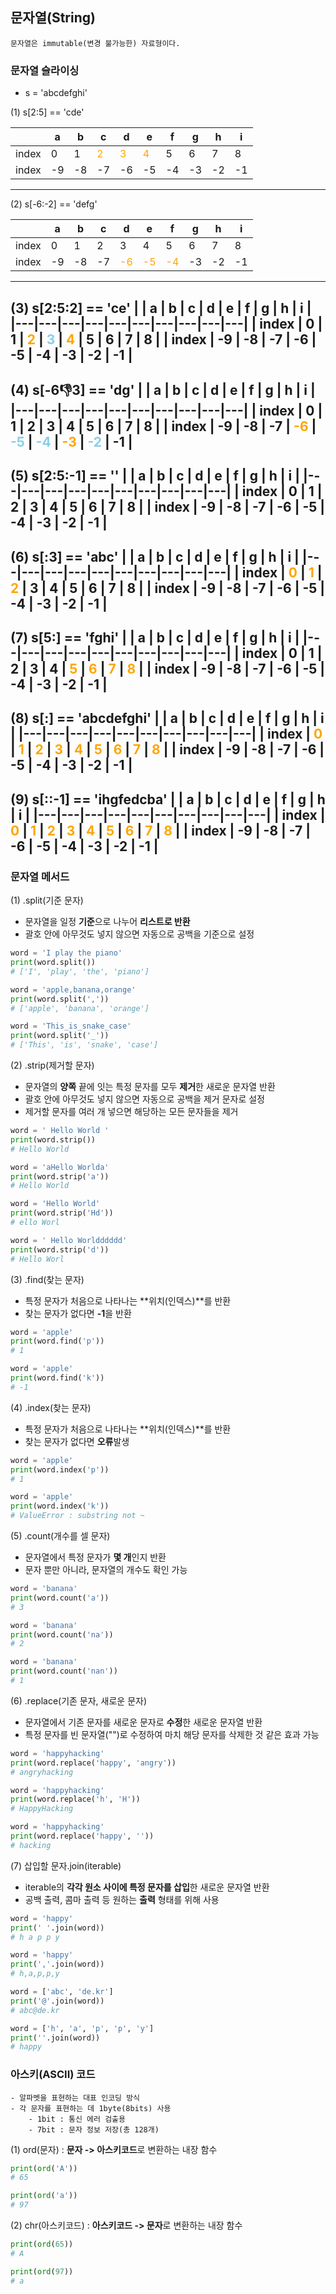 ## 문자열(String)
    문자열은 immutable(변경 불가능한) 자료형이다.

### 문자열 슬라이싱
- s = 'abcdefghi'

(1) s[2:5] == 'cde'

|   | a | b | c | d | e | f | g | h | i |
|---|---|---|---|---|---|---|---|---|---|
| index | 0 | 1 | <span style="color:orange">2</span> | <span style="color:orange">3</span> | <span style="color:orange">4</span> | 5 | 6 | 7 | 8 |
| index | -9 | -8 | -7 | -6 | -5 | -4 | -3 | -2 | -1 |
---
(2) s[-6:-2] == 'defg'

|   | a | b | c | d | e | f | g | h | i |
|---|---|---|---|---|---|---|---|---|---|
| index | 0 | 1 | 2 | 3 | 4 | 5 | 6 | 7 | 8 |
| index | -9 | -8 | -7 | <span style="color:orange">-6</span> | <span style="color:orange">-5</span> | <span style="color:orange">-4</span> | <span style="color:reoranged">-3</span> | -2 | -1 |
---
(3) s[2:5:2] == 'ce'
|   | a | b | c | d | e | f | g | h | i |
|---|---|---|---|---|---|---|---|---|---|
| index | 0 | 1 | <span style="color:orange">2</span> | <span style="color:skyblue">3</span> | <span style="color:orange">4</span> | 5 | 6 | 7 | 8 |
| index | -9 | -8 | -7 | -6 | -5 | -4 | -3 | -2 | -1 |
---
(4) s[-6:-1:3] == 'dg'
|   | a | b | c | d | e | f | g | h | i |
|---|---|---|---|---|---|---|---|---|---|
| index | 0 | 1 | 2 | 3 | 4 | 5 | 6 | 7 | 8 |
| index | -9 | -8 | -7 | <span style="color:orange">-6</span> | <span style="color:skyblue">-5</span> | <span style="color:skyblue">-4</span> | <span style="color:orange">-3</span> | <span style="color:skyblue">-2</span> | -1 |
---
(5) s[2:5:-1] == ''
|   | a | b | c | d | e | f | g | h | i |
|---|---|---|---|---|---|---|---|---|---|
| index | 0 | 1 | 2 | 3 | 4 | 5 | 6 | 7 | 8 |
| index | -9 | -8 | -7 | -6 | -5 | -4 | -3 | -2 | -1 |
---
(6) s[:3] == 'abc'
|   | a | b | c | d | e | f | g | h | i |
|---|---|---|---|---|---|---|---|---|---|
| index | <span style="color:orange">0</span> | <span style="color:orange">1</span> | <span style="color:orange">2</span> | 3 | 4 | 5 | 6 | 7 | 8 |
| index | -9 | -8 | -7 | -6 | -5 | -4 | -3 | -2 | -1 |
---
(7) s[5:] == 'fghi'
|   | a | b | c | d | e | f | g | h | i |
|---|---|---|---|---|---|---|---|---|---|
| index | 0 | 1 | 2 | 3 | 4 | <span style="color:orange">5</span> | <span style="color:orange">6</span> | <span style="color:orange">7</span> | <span style="color:orange">8</span> |
| index | -9 | -8 | -7 | -6 | -5 | -4 | -3 | -2 | -1 |
---
(8) s[:] == 'abcdefghi'
|   | a | b | c | d | e | f | g | h | i |
|---|---|---|---|---|---|---|---|---|---|
| index | <span style="color:orange">0</span> | <span style="color:orange">1</span> | <span style="color:orange">2</span> | <span style="color:orange">3</span> | <span style="color:orange">4</span> | <span style="color:orange">5</span> | <span style="color:orange">6</span> | <span style="color:orange">7</span> | <span style="color:orange">8</span> |
| index | -9 | -8 | -7 | -6 | -5 | -4 | -3 | -2 | -1 |
---
(9) s[::-1] == 'ihgfedcba'
|   | a | b | c | d | e | f | g | h | i |
|---|---|---|---|---|---|---|---|---|---|
| index | <span style="color:orange">0</span> | <span style="color:orange">1</span> | <span style="color:orange">2</span> | <span style="color:orange">3</span> | <span style="color:orange">4</span> | <span style="color:orange">5</span> | <span style="color:orange">6</span> | <span style="color:orange">7</span> | <span style="color:orange">8</span> |
| index | -9 | -8 | -7 | -6 | -5 | -4 | -3 | -2 | -1 |
---

### 문자열 메서드

(1) .split(기준 문자)
- 문자열을 일정 **기준**으로 나누어 **리스트로 반환**
- 괄호 안에 아무것도 넣지 않으면 자동으로 공백을 기준으로 설정
```python
word = 'I play the piano'
print(word.split())
# ['I', 'play', 'the', 'piano']
```
```python
word = 'apple,banana,orange'
print(word.split(','))
# ['apple', 'banana', 'orange']
```
```python
word = 'This_is_snake_case'
print(word.split('_'))
# ['This', 'is', 'snake', 'case']
```

(2) .strip(제거할 문자)
- 문자열의 **양쪽** 끝에 잇는 특정 문자를 모두 **제거**한 새로운 문자열 반환
- 괄호 안에 아무것도 넣지 않으면 자동으로 공백을 제거 문자로 설정
- 제거할 문자를 여러 개 넣으면 해당하는 모든 문자들을 제거
```python
word = ' Hello World '
print(word.strip())
# Hello World
```
```python
word = 'aHello Worlda'
print(word.strip('a'))
# Hello World
```
```python
word = 'Hello World'
print(word.strip('Hd'))
# ello Worl
```
```python
word = ' Hello Worldddddd'
print(word.strip('d'))
# Hello Worl
```

(3) .find(찾는 문자)
- 특정 문자가 처음으로 나타나는 **위치(인덱스)**를 반환
- 찾는 문자가 없다면 **-1**을 반환
```python
word = 'apple'
print(word.find('p'))
# 1
```
```python
word = 'apple'
print(word.find('k'))
# -1
```

(4) .index(찾는 문자)
- 특정 문자가 처음으로 나타나는 **위치(인덱스)**를 반환
- 찾는 문자가 없다면 **오류**발생
```python
word = 'apple'
print(word.index('p'))
# 1
```
```python
word = 'apple'
print(word.index('k'))
# ValueError : substring not ~
```

(5) .count(개수를 셀 문자)
- 문자열에서 특정 문자가 **몇 개**인지 반환
- 문자 뿐만 아니라, 문자열의 개수도 확인 가능
```python
word = 'banana'
print(word.count('a'))
# 3
```
```python
word = 'banana'
print(word.count('na'))
# 2
```
```python
word = 'banana'
print(word.count('nan'))
# 1
```

(6) .replace(기존 문자, 새로운 문자)
- 문자열에서 기존 문자를 새로운 문자로 **수정**한 새로운 문자열 반환
- 특정 문자를 빈 문자열("")로 수정하여 마치 해당 문자를 삭제한 것 같은 효과 가능
```python
word = 'happyhacking'
print(word.replace('happy', 'angry'))
# angryhacking
```
```python
word = 'happyhacking'
print(word.replace('h', 'H'))
# HappyHacking
```
```python
word = 'happyhacking'
print(word.replace('happy', ''))
# hacking
```

(7) 삽입할 문자.join(iterable)
- iterable의 **각각 원소 사이에 특정 문자를 삽입**한 새로운 문자열 반환
- 공백 출력, 콤마 출력 등 원하는 **출력** 형태를 위해 사용
```python
word = 'happy'
print(' '.join(word))
# h a p p y
```
```python
word = 'happy'
print(','.join(word))
# h,a,p,p,y
```
```python
word = ['abc', 'de.kr']
print('@'.join(word))
# abc@de.kr
```
```python
word = ['h', 'a', 'p', 'p', 'y']
print(''.join(word))
# happy
```

### 아스키(ASCII) 코드
    - 알파벳을 표현하는 대표 인코딩 방식
    - 각 문자를 표현하는 데 1byte(8bits) 사용
        - 1bit : 통신 에러 검출용
        - 7bit : 문자 정보 저장(총 128개)

(1) ord(문자) : **문자 -> 아스키코드**로 변환하는 내장 함수
```python
print(ord('A'))
# 65

print(ord('a'))
# 97
```

(2) chr(아스키코드) : **아스키코드 -> 문자**로 변환하는 내장 함수
```python
print(ord(65))
# A

print(ord(97))
# a
```